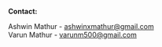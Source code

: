 **Contact:** 

Ashwin Mathur - [ashwinxmathur@gmail.com](mailto:ashwinxmathur@gmail.com)  
Varun Mathur - [varunm500@gmail.com](mailto:varunm500@gmail.com) 